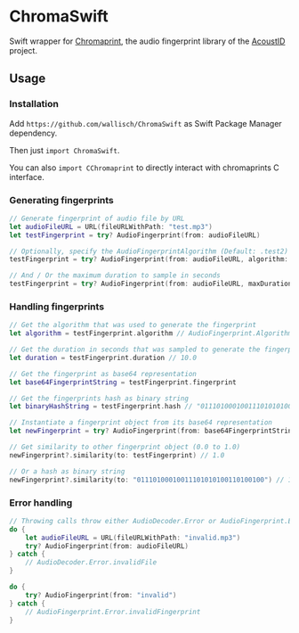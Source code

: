 # ChromaSwift

Swift wrapper for [Chromaprint](https://github.com/acoustid/chromaprint), the audio fingerprint library of the [AcoustID](https://acoustid.org/) project.

## Usage

### Installation

Add `https://github.com/wallisch/ChromaSwift` as Swift Package Manager dependency.

Then just `import ChromaSwift`.

You can also `import CChromaprint` to directly interact with chromaprints C interface.

### Generating fingerprints

``` swift
// Generate fingerprint of audio file by URL
let audioFileURL = URL(fileURLWithPath: "test.mp3")
let testFingerprint = try? AudioFingerprint(from: audioFileURL)

// Optionally, specify the AudioFingerprintAlgorithm (Default: .test2)
testFingerprint = try? AudioFingerprint(from: audioFileURL, algorithm: .test4)

// And / Or the maximum duration to sample in seconds
testFingerprint = try? AudioFingerprint(from: audioFileURL, maxDuration: 10.0)
```

### Handling fingerprints

``` swift
// Get the algorithm that was used to generate the fingerprint
let algorithm = testFingerprint.algorithm // AudioFingerprint.Algorithm.test2

// Get the duration in seconds that was sampled to generate the fingerprint
let duration = testFingerprint.duration // 10.0

// Get the fingerprint as base64 representation
let base64FingerprintString = testFingerprint.fingerprint

// Get the fingerprints hash as binary string
let binaryHashString = testFingerprint.hash // "01110100010011101010100110100100"

// Instantiate a fingerprint object from its base64 representation
let newFingerprint = try? AudioFingerprint(from: base64FingerprintString!, duration: duration)

// Get similarity to other fingerprint object (0.0 to 1.0)
newFingerprint?.similarity(to: testFingerprint) // 1.0

// Or a hash as binary string
newFingerprint?.similarity(to: "01110100010011101010100110100100") // 1.0

```
### Error handling

``` swift
// Throwing calls throw either AudioDecoder.Error or AudioFingerprint.Error
do {
    let audioFileURL = URL(fileURLWithPath: "invalid.mp3")
    try? AudioFingerprint(from: audioFileURL)
} catch {
    // AudioDecoder.Error.invalidFile
}

do {
    try? AudioFingerprint(from: "invalid")
} catch {
    // AudioFingerprint.Error.invalidFingerprint
}

```
